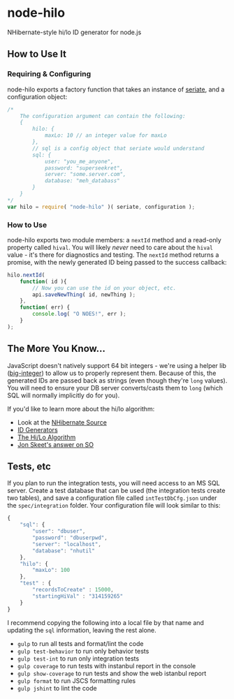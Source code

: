 # node-hilo

NHibernate-style hi/lo ID generator for node.js

## How to Use It

### Requiring & Configuring

node-hilo exports a factory function that takes an instance of [seriate](https://github.com/leankit-labs/seriate), and a configuration object:
```javascript
/*
	The configuration argument can contain the following:
	{
		hilo: {
			maxLo: 10 // an integer value for maxLo
		},
		// sql is a config object that seriate would understand
		sql: {
			user: "you_me_anyone",
			password: "superseekret",
			server: "some.server.com",
			database: "meh_databass"
		}
	}
*/
var hilo = require( "node-hilo" )( seriate, configuration );
```

### How to Use

node-hilo exports two module members: a `nextId` method and a read-only property called `hival`. You will likely *never* need to care about the `hival` value - it's there for diagnostics and testing. The `nextId` method returns a promise, with the newly generated ID being passed to the success callback:

```javascript
hilo.nextId(
	function( id ){
		// Now you can use the id on your object, etc.
		api.saveNewThing( id, newThing );
	},
	function( err) {
		console.log( "O NOES!", err );
	}
);
```

## The More You Know...
JavaScript doesn't natively support 64 bit integers - we're using a helper lib ([big-integer](https://www.npmjs.com/package/big-integer)) to allow us to properly represent them. Because of this, the generated IDs are passed back as strings (even though they're `long` values). You will need to ensure your DB server converts/casts them to `long` (which SQL will normally implicitly do for you).

If you'd like to learn more about the hi/lo algorithm:

* Look at the [NHibernate Source](https://github.com/nhibernate/nhibernate-core/blob/c85d038dce8ba87bd3f4de2458b4ef6e2497f7f8/src/NHibernate/Id/TableHiLoGenerator.cs#L82)
* [ID Generators](http://learningviacode.blogspot.com/2011/09/id-generators-2.html)
* [The Hi/Lo Algorithm](http://java.dzone.com/articles/hilo-algorithm)
* [Jon Skeet's answer on SO](http://stackoverflow.com/a/282113/713567)

## Tests, etc

If you plan to run the integration tests, you will need access to an MS SQL server. Create a test database that can be used (the integration tests create two tables), and save a configuration file called `intTestDbCfg.json` under the `spec/integration` folder. Your configuration file will look similar to this:

```javascript
{
	"sql": {
		"user": "dbuser",
		"password": "dbuserpwd",
		"server": "localhost",
		"database": "nhutil"
	},
	"hilo": {
		"maxLo": 100
	},
	"test" : {
		"recordsToCreate" : 15000,
		"startingHiVal" : "314159265"
	}
}
```

I recommend copying the following into a local file by that name and updating the `sql` information, leaving the rest alone.

* `gulp` to run all tests and format/lint the code
* `gulp test-behavior` to run only behavior tests
* `gulp test-int` to run only integration tests
* `gulp coverage` to run tests with instanbul report in the console
* `gulp show-coverage` to run tests and show the web istanbul report
* `gulp format` to run JSCS formatting rules
* `gulp jshint` to lint the code

